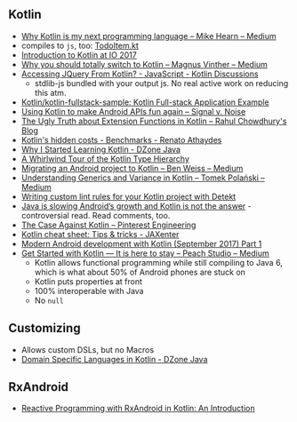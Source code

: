 ## Kotlin
  - [Why Kotlin is my next programming language – Mike Hearn – Medium](https://medium.com/@octskyward/why-kotlin-is-my-next-programming-language-c25c001e26e3)
  - compiles to `js`, too: [TodoItem.kt](https://github.com/andrewoma/reakt/blob/master/todo/src/main/kotlin/todo/components/TodoItem.kt)
  - [Introduction to Kotlin at IO 2017](https://www.youtube.com/watch?v=X1RVYt2QKQE)
  - [Why you should totally switch to Kotlin – Magnus Vinther – Medium](https://medium.com/@magnus.chatt/why-you-should-totally-switch-to-kotlin-c7bbde9e10d5)
  - [Accessing JQuery From Kotlin? - JavaScript - Kotlin Discussions](https://discuss.kotlinlang.org/t/accessing-jquery-from-kotlin/2297/12)
    - stdlib-js bundled with your output js. No real active work on reducing this atm.
  - [Kotlin/kotlin-fullstack-sample: Kotlin Full-stack Application Example](https://github.com/Kotlin/kotlin-fullstack-sample)
  - [Using Kotlin to make Android APIs fun again – Signal v. Noise](https://m.signalvnoise.com/using-kotlin-to-make-android-apis-fun-again-14690975afb6)
  - [The Ugly Truth about Extension Functions in Kotlin – Rahul Chowdhury's Blog](http://blog.rahulchowdhury.co/the-ugly-truth-about-extension-functions-in-kotlin/)
  - [Kotlin's hidden costs - Benchmarks - Renato Athaydes](https://sites.google.com/a/athaydes.com/renato-athaydes/posts/kotlinshiddencosts-benchmarks)
  - [Why I Started Learning Kotlin - DZone Java](https://dzone.com/articles/why-i-started-learning-kotlin)
  - [A Whirlwind Tour of the Kotlin Type Hierarchy](http://natpryce.com/articles/000818.html)
  - [Migrating an Android project to Kotlin – Ben Weiss – Medium](https://medium.com/@keyboardsurfer/migrating-an-android-project-to-kotlin-f93ecaa329b7)
  - [Understanding Generics and Variance in Kotlin – Tomek Polański – Medium](https://medium.com/@tpolansk/understanding-generics-and-variance-in-kotlin-714c14564c47)
  - [Writing custom lint rules for your Kotlin project with Detekt](https://medium.com/@annayan/writing-custom-lint-rules-for-your-kotlin-project-with-detekt-653e4dbbe8b9)
  - [Java is slowing Android’s growth and Kotlin is not the answer](https://medium.com/@togru/java-is-slowing-androids-growth-and-kotlin-is-not-the-answer-cd316d303ac1) - controversial read. Read comments, too.
  - [The Case Against Kotlin – Pinterest Engineering](https://medium.com/@Pinterest_Engineering/the-case-against-kotlin-2c574cb87953)
  - [Kotlin cheat sheet: Tips & tricks \- JAXenter](https://jaxenter.com/kotlin-cheat-sheet-tips-tricks-136716.html)
  - [Modern Android development with Kotlin \(September 2017\) Part 1](https://proandroiddev.com/modern-android-development-with-kotlin-september-2017-part-1-f976483f7bd6)
  - [Get Started with Kotlin — It is here to stay – Peach Studio – Medium](https://medium.com/peachstudio/get-started-with-kotlin-it-is-here-to-stay-1eaac85ae6a0)
    - Kotlin allows functional programming while still compiling to Java 6, which is what about 50% of Android phones are stuck on
    - Kotlin puts properties at front
    - 100% interoperable with Java
    - No `null`

## Customizing
- Allows custom DSLs, but no Macros
- [Domain Specific Languages in Kotlin \- DZone Java](https://dzone.com/articles/creating-dsl-with-kotlin)

## RxAndroid
- [Reactive Programming with RxAndroid in Kotlin: An Introduction](https://www.raywenderlich.com/170233/reactive-programming-rxandroid-kotlin-introduction)